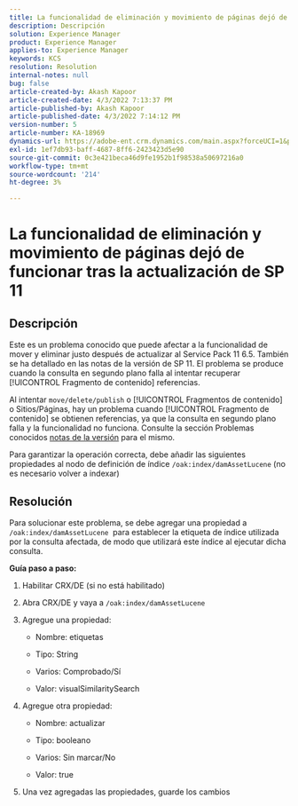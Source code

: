 ```yaml
---
title: La funcionalidad de eliminación y movimiento de páginas dejó de funcionar tras la actualización de SP 11
description: Descripción
solution: Experience Manager
product: Experience Manager
applies-to: Experience Manager
keywords: KCS
resolution: Resolution
internal-notes: null
bug: false
article-created-by: Akash Kapoor
article-created-date: 4/3/2022 7:13:37 PM
article-published-by: Akash Kapoor
article-published-date: 4/3/2022 7:14:12 PM
version-number: 5
article-number: KA-18969
dynamics-url: https://adobe-ent.crm.dynamics.com/main.aspx?forceUCI=1&pagetype=entityrecord&etn=knowledgearticle&id=bdedee26-82b3-ec11-983f-000d3a5d09d6
exl-id: 1ef7db93-baff-4687-8ff6-2423423d5e90
source-git-commit: 0c3e421beca46d9fe1952b1f98538a50697216a0
workflow-type: tm+mt
source-wordcount: '214'
ht-degree: 3%

---
```


# La funcionalidad de eliminación y movimiento de páginas dejó de funcionar tras la actualización de SP 11

## Descripción


Este es un problema conocido que puede afectar a la funcionalidad de mover y eliminar justo después de actualizar al Service Pack 11 6.5. También se ha detallado en las notas de la versión de SP 11. El problema se produce cuando la consulta en segundo plano falla al intentar recuperar [!UICONTROL Fragmento de contenido] referencias.

Al intentar `move/delete/publish` o [!UICONTROL Fragmentos de contenido] o Sitios/Páginas, hay un problema cuando [!UICONTROL Fragmento de contenido] se obtienen referencias, ya que la consulta en segundo plano falla y la funcionalidad no funciona.
Consulte la sección Problemas conocidos [notas de la versión](https://experienceleague.adobe.com/docs/experience-manager-65/release-notes/service-pack/sp-release-notes.html#known-issues) para el mismo.

Para garantizar la operación correcta, debe añadir las siguientes propiedades al nodo de definición de índice `/oak:index/damAssetLucene` (no es necesario volver a indexar)


## Resolución


Para solucionar este problema, se debe agregar una propiedad a `/oak:index/damAssetLucene`  para establecer la etiqueta de índice utilizada por la consulta afectada, de modo que utilizará este índice al ejecutar dicha consulta.

<b>Guía paso a paso:</b>

1. Habilitar CRX/DE (si no está habilitado)
2. Abra CRX/DE y vaya a `/oak:index/damAssetLucene` 
3. Agregue una propiedad:

   - Nombre: etiquetas 

   - Tipo: String

   - Varios: Comprobado/Sí 

   - Valor: visualSimilaritySearch 

4. Agregue otra propiedad:

   - Nombre: actualizar 

   - Tipo: booleano 

   - Varios: Sin marcar/No 

   - Valor: true 

5. Una vez agregadas las propiedades, guarde los cambios
